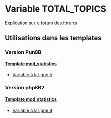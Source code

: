# Variable TOTAL_TOPICS
[Explication sur le forum des forums](http://forum.forumactif.com/t294113-listing-des-variables#TOTAL_TOPICS)
## Utilisations dans les templates
### Version PunBB
#### [Template mod_statistics](punbb/mod_statistics.md)
* [Variable à la ligne 5](../punbb/mod_statistics.tpl#L5)
### Version phpBB2
#### [Template mod_statistics](subsilver/mod_statistics.md)
* [Variable à la ligne 9](../subsilver/mod_statistics.tpl#L9)
